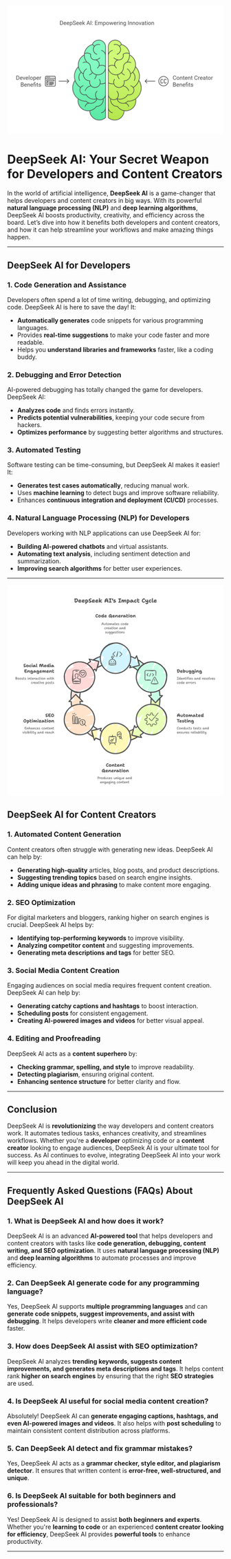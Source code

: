 ![DeepSeek AI](images/deepseek-ai1.png)
# DeepSeek AI: Your Secret Weapon for Developers and Content Creators

In the world of artificial intelligence, **DeepSeek AI** is a game-changer that helps developers and content creators in big ways. With its powerful **natural language processing (NLP)** and **deep learning algorithms**, DeepSeek AI boosts productivity, creativity, and efficiency across the board. Let’s dive into how it benefits both developers and content creators, and how it can help streamline your workflows and make amazing things happen.

---

## DeepSeek AI for Developers

### 1. Code Generation and Assistance
Developers often spend a lot of time writing, debugging, and optimizing code. DeepSeek AI is here to save the day! It:
- **Automatically generates** code snippets for various programming languages.
- Provides **real-time suggestions** to make your code faster and more readable.
- Helps you **understand libraries and frameworks** faster, like a coding buddy.

### 2. Debugging and Error Detection
AI-powered debugging has totally changed the game for developers. DeepSeek AI:
- **Analyzes code** and finds errors instantly.
- **Predicts potential vulnerabilities**, keeping your code secure from hackers.
- **Optimizes performance** by suggesting better algorithms and structures.

### 3. Automated Testing
Software testing can be time-consuming, but DeepSeek AI makes it easier! It:
- **Generates test cases automatically**, reducing manual work.
- Uses **machine learning** to detect bugs and improve software reliability.
- Enhances **continuous integration and deployment (CI/CD)** processes.

### 4. Natural Language Processing (NLP) for Developers
Developers working with NLP applications can use DeepSeek AI for:
- **Building AI-powered chatbots** and virtual assistants.
- **Automating text analysis**, including sentiment detection and summarization.
- **Improving search algorithms** for better user experiences.

---

![DeepSeek AI](images/deepseek-ai2.png)

## DeepSeek AI for Content Creators

### 1. Automated Content Generation
Content creators often struggle with generating new ideas. DeepSeek AI can help by:
- **Generating high-quality** articles, blog posts, and product descriptions.
- **Suggesting trending topics** based on search engine insights.
- **Adding unique ideas and phrasing** to make content more engaging.

### 2. SEO Optimization
For digital marketers and bloggers, ranking higher on search engines is crucial. DeepSeek AI helps by:
- **Identifying top-performing keywords** to improve visibility.
- **Analyzing competitor content** and suggesting improvements.
- **Generating meta descriptions and tags** for better SEO.

### 3. Social Media Content Creation
Engaging audiences on social media requires frequent content creation. DeepSeek AI can help by:
- **Generating catchy captions and hashtags** to boost interaction.
- **Scheduling posts** for consistent engagement.
- **Creating AI-powered images and videos** for better visual appeal.

### 4. Editing and Proofreading
DeepSeek AI acts as a **content superhero** by:
- **Checking grammar, spelling, and style** to improve readability.
- **Detecting plagiarism**, ensuring original content.
- **Enhancing sentence structure** for better clarity and flow.

---

## Conclusion
DeepSeek AI is **revolutionizing** the way developers and content creators work. It automates tedious tasks, enhances creativity, and streamlines workflows. Whether you're a **developer** optimizing code or a **content creator** looking to engage audiences, DeepSeek AI is your ultimate tool for success. As AI continues to evolve, integrating DeepSeek AI into your work will keep you ahead in the digital world.

---

## Frequently Asked Questions (FAQs) About DeepSeek AI

### 1. What is DeepSeek AI and how does it work?
DeepSeek AI is an advanced **AI-powered tool** that helps developers and content creators with tasks like **code generation, debugging, content writing, and SEO optimization**. It uses **natural language processing (NLP)** and **deep learning algorithms** to automate processes and improve efficiency.

### 2. Can DeepSeek AI generate code for any programming language?
Yes, DeepSeek AI supports **multiple programming languages** and can **generate code snippets, suggest improvements, and assist with debugging**. It helps developers write **cleaner and more efficient code** faster.

### 3. How does DeepSeek AI assist with SEO optimization?
DeepSeek AI analyzes **trending keywords, suggests content improvements, and generates meta descriptions and tags**. It helps content rank **higher on search engines** by ensuring that the right **SEO strategies** are used.

### 4. Is DeepSeek AI useful for social media content creation?
Absolutely! DeepSeek AI can **generate engaging captions, hashtags, and even AI-powered images and videos**. It also helps with **post scheduling** to maintain consistent content distribution across platforms.

### 5. Can DeepSeek AI detect and fix grammar mistakes?
Yes, DeepSeek AI acts as a **grammar checker, style editor, and plagiarism detector**. It ensures that written content is **error-free, well-structured, and unique**.

### 6. Is DeepSeek AI suitable for both beginners and professionals?
Yes! DeepSeek AI is designed to assist **both beginners and experts**. Whether you're **learning to code** or an experienced **content creator looking for efficiency**, DeepSeek AI provides **powerful tools** to enhance productivity.

---
